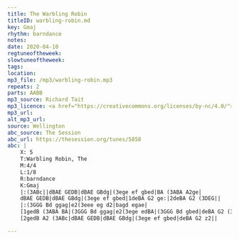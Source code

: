 ```yaml
---
title: The Warbling Robin
titleID: warbling-robin.md
key: Gmaj
rhythm: barndance
notes: 
date: 2020-04-10
regtuneoftheweek: 
slowtuneoftheweek: 
tags: 
location: 
mp3_file: /mp3/warbling-robin.mp3
repeats: 2
parts: AABB
mp3_source: Richard Tait
mp3_licence: <a href="https://creativecommons.org/licenses/by-nc/4.0/">CC-BY-NC-4.0</a>
mp3_url: 
alt_mp3_url: 
source: Wellington
abc_source: The Session
abc_url: https://thesession.org/tunes/5858
abc: |
    X: 5
    T:Warbling Robin, The
    M:4/4
    L:1/8
    R:barndance
    K:Gmaj
    |:(3ABc||dBAE GEDB|dBAE GBdg|(3ege ef gbed|BA (3ABA A2ge|
    dBAE GEDB|dBAE GBdg|(3ege ef gbed|1deBA G2 ge:|2deBA G2 (3DEG||
    |:(3GGG Bd ggag|e2(3eee eg d2|bagd egae|
    [1gedB (3ABA BA|(3GGG Bd ggag|e2(3ege edBA|(3GGG Bd gbed|deBA G2 (3DEF:|
    [2gedB A2 (3ABc|dBAE GEDB|dBAE GBdg|(3ege ef gbed|deBA G2 z2||

---
```

